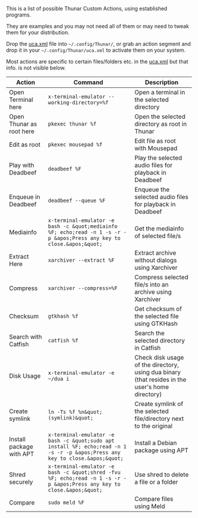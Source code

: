 This is a list of possible Thunar Custom Actions, using established programs.

They are examples and you may not need all of them or may need to tweak them for your distribution.

Drop the [uca.xml](https://github.com/duyfken/thunar-custom-actions/blob/main/uca.xml) file into `~/.config/Thunar/`, or grab an action segment and drop it in your `~/.config/Thunar/uca.xml` to activate them on your system.

Most actions are specific to certain files/folders etc. in the [uca.xml](https://github.com/duyfken/thunar-custom-actions/blob/main/uca.xml) but that info. is not visible below.

| Action  | Command | Description
| ------------- | ------------- | ------------- |
| Open Terminal here | `x-terminal-emulator --working-directory=%f`  | Open a terminal in the selected directory |
| Open Thunar as root here | `pkexec thunar %f`  | Open the selected directory as root in Thunar |
| Edit as root | `pkexec mousepad %f`  | Edit file as root with Mousepad |
| Play with Deadbeef | `deadbeef %F`  | Play the selected audio files for playback in Deadbeef |
| Enqueue in Deadbeef | `deadbeef --queue %F`  | Enqueue the selected audio files for playback in Deadbeef |
| Mediainfo | `x-terminal-emulator -e bash -c &quot;mediainfo %F; echo;read -n 1 -s -r -p &apos;Press any key to close.&apos;&quot;`  | Get the mediainfo of selected file/s |
| Extract Here | `xarchiver --extract %F`  | Extract archive without dialogs using Xarchiver |
| Compress | `xarchiver --compress=%F`  | Compress selected file/s into an archive using Xarchiver |
| Checksum | `gtkhash %f`  | Get checksum of the selected file using GTKHash |
| Search with Catfish | `catfish %f`  | Search the selected directory in Catfish |
| Disk Usage | `x-terminal-emulator -e ~/dua i`  | Check disk usage of the directory, using dua binary (that resides in the user&apos;s home directory) |
| Create symlink | `ln -Ts %f %n&quot; (symlink)&quot;`  | Create symlink of the selected file/directory next to the original |
| Install package with APT | `x-terminal-emulator -e bash -c &quot;sudo apt install %F; echo;read -n 1 -s -r -p &apos;Press any key to close.&apos;&quot;`  | Install a Debian package using APT |
| Shred securely | `x-terminal-emulator -e bash -c &quot;shred -fvu %F; echo;read -n 1 -s -r -p &apos;Press any key to close.&apos;&quot;`  | Use shred to delete a file or a folder |
| Compare | `sudo meld %F`  | Compare files using Meld |
